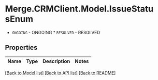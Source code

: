 # Merge.CRMClient.Model.IssueStatusEnum
* `ONGOING` - ONGOING * `RESOLVED` - RESOLVED

## Properties

Name | Type | Description | Notes
------------ | ------------- | ------------- | -------------

[[Back to Model list]](../README.md#documentation-for-models) [[Back to API list]](../README.md#documentation-for-api-endpoints) [[Back to README]](../README.md)

